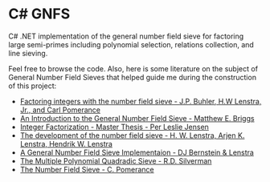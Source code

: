 # C# GNFS

C# .NET implementation of the general number field sieve for factoring large semi-primes including polynomial selection, relations collection, and line sieving.

Feel free to browse the code. Also, here is some literature on the subject of General Number Field Sieves that helped guide me during the construction of this project:

* [Factoring integers with the number field sieve - J.P. Buhler, H.W Lenstra, Jr., and Carl Pomerance](https://github.com/AdamRakaska/GNFS/blob/master/Factoring%20integers%20with%20the%20number%20field%20sieve%20-%20J.P.%20Buhler%2C%20H.W%20Lenstra%2C%20Jr.%2C%20and%20Carl%20Pomerance.pdf)
* [An Introduction to the General Number Field Sieve - Matthew E. Briggs](https://github.com/AdamRakaska/GNFS/blob/master/An%20Introduction%20to%20the%20General%20Number%20Field%20Sieve%20-%20Matthew%20E.%20Briggs.pdf)
* [Integer Factorization - Master Thesis - Per Leslie Jensen](https://github.com/AdamRakaska/GNFS/blob/master/Integer%20Factorization%20-%20Master%20Thesis%20-%20Per%20Leslie%20Jensen.pdf)
* [The development of the number field sieve - H. W. Lenstra, Arjen K. Lenstra, Hendrik W. Lenstra](https://github.com/AdamRakaska/GNFS/blob/master/The%20development%20of%20the%20number%20field%20sieve%20-%20H.%20W.%20Lenstra%2C%20Arjen%20K.%20Lenstra%2C%20Hendrik%20W.%20Lenstra.djvu)
* [A General Number Field Sieve Implementaion - DJ Bernstein & Lenstra](https://github.com/AdamRakaska/GNFS/blob/master/A%20General%20Number%20Field%20Sieve%20Implementaion%20-%20DJ%20Bernstein%20%26%20Lenstra.PDF)
* [The Multiple Polynomial Quadradic Sieve - R.D. Silverman](https://github.com/AdamRakaska/GNFS/blob/master/The%20Multiple%20Polynomial%20Quadradic%20Sieve%20-%20R.D.%20Silverman.pdf)
* [The Number Field Sieve - C. Pomerance](https://github.com/AdamRakaska/GNFS/blob/master/The%20Number%20Field%20Sieve%20-%20C.%20Pomerance.pdf)


